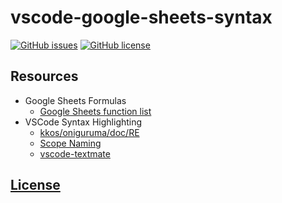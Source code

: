 # vscode-google-sheets-syntax 

[![GitHub issues](https://img.shields.io/github/issues/tcd/vscode-google-sheets-syntax.svg)](https://github.com/tcd/vscode-google-sheets-syntax/issues)
[![GitHub license](https://img.shields.io/badge/license-MIT-blue.svg)](https://github.com/tcd/vscode-google-sheets-syntax/blob/master/LICENSE) 


## Resources

- Google Sheets Formulas
    - [Google Sheets function list](https://support.google.com/docs/table/25273?hl=en&ref_topic=3105413)
- VSCode Syntax Highlighting
    - [kkos/oniguruma/doc/RE](https://github.com/kkos/oniguruma/blob/master/doc/RE)
    - [Scope Naming](https://www.sublimetext.com/docs/3/scope_naming.html)
    - [vscode-textmate](https://github.com/Microsoft/vscode-textmate)


## [License](https://github.com/tcd/vscode-google-sheets-syntax/blob/master/LICENSE)

